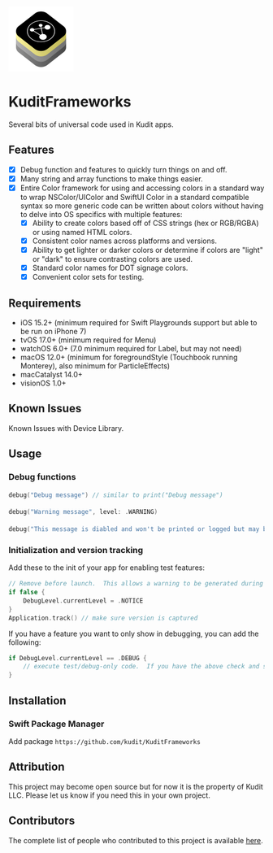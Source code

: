 <img src="/Development/Resources/Assets.xcassets/AppIcon.appiconset/AppIcon.png" height="128">

# KuditFrameworks

Several bits of universal code used in Kudit apps.

## Features

- [x] Debug function and features to quickly turn things on and off.
- [x] Many string and array functions to make things easier.
- [x] Entire Color framework for using and accessing colors in a standard way to wrap NSColor/UIColor and SwiftUI Color in a standard compatible syntax so more generic code can be written about colors without having to delve into OS specifics with multiple features:
    - [x] Ability to create colors based off of CSS strings (hex or RGB/RGBA) or using named HTML colors.
    - [x] Consistent color names across platforms and versions.
    - [x] Ability to get lighter or darker colors or determine if colors are "light" or "dark" to ensure contrasting colors are used.
    - [x] Standard color names for DOT signage colors.
    - [x] Convenient color sets for testing.

## Requirements

- iOS 15.2+ (minimum required for Swift Playgrounds support but able to be run on iPhone 7)
- tvOS 17.0+ (minimum required for Menu)
- watchOS 6.0+ (7.0 minimum required for Label, but may not need)
- macOS 12.0+ (minimum for foregroundStyle (Touchbook running Monterey), also minimum for ParticleEffects)
- macCatalyst 14.0+
- visionOS 1.0+

## Known Issues
Known Issues with Device Library.

## Usage

### Debug functions

```Swift
debug("Debug message") // similar to print("Debug message")

debug("Warning message", level: .WARNING)

debug("This message is diabled and won't be printed or logged but may be here to provide a comment or to allow quickly disabling a debug statement without deleting it.", level: .SILENT)
```

### Initialization and version tracking

Add these to the init of your app for enabling test features:

```Swift
// Remove before launch.  This allows a warning to be generated during debugging to help remind the developer to remove before releasing.  Set to false during debugging and true for launch.
if false {
    DebugLevel.currentLevel = .NOTICE
}
Application.track() // make sure version is captured
```

If you have a feature you want to only show in debugging, you can add the following:
```Swift
if DebugLevel.currentLevel == .DEBUG {
    // execute test/debug-only code.  If you have the above check and switch the debug level to something other than .DEBUG, this will be disabled.
}
```

## Installation

### Swift Package Manager

Add package `https://github.com/kudit/KuditFrameworks`

## Attribution

This project may become open source but for now it is the property of Kudit LLC.  Please let us know if you need this in your own project.

## Contributors
The complete list of people who contributed to this project is available [here](https://github.com/kudit/KuditFrameworks/graphs/contributors).
